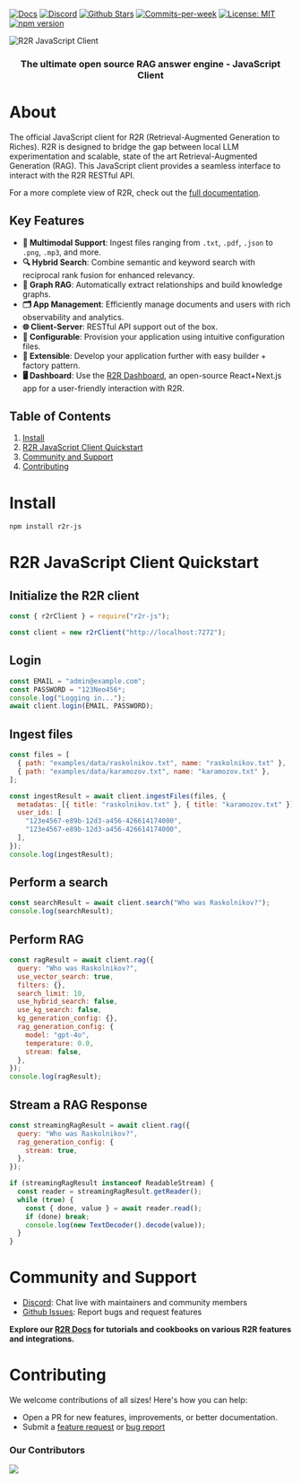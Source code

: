 <p align="left">
  <a href="https://r2r-docs.sciphi.ai"><img src="https://img.shields.io/badge/docs.sciphi.ai-3F16E4" alt="Docs"></a>
  <a href="https://discord.gg/p6KqD2kjtB"><img src="https://img.shields.io/discord/1120774652915105934?style=social&logo=discord" alt="Discord"></a>
  <a href="https://github.com/SciPhi-AI/R2R"><img src="https://img.shields.io/github/stars/SciPhi-AI/R2R" alt="Github Stars"></a>
  <a href="https://github.com/SciPhi-AI/R2R/pulse"><img src="https://img.shields.io/github/commit-activity/w/SciPhi-AI/R2R" alt="Commits-per-week"></a>
  <a href="https://opensource.org/licenses/MIT"><img src="https://img.shields.io/badge/License-MIT-purple.svg" alt="License: MIT"></a>
  <a href="https://www.npmjs.com/package/r2r-js"><img src="https://img.shields.io/npm/v/r2r-js.svg" alt="npm version"></a>
</p>

<img src="https://raw.githubusercontent.com/SciPhi-AI/R2R/main/assets/r2r.png" alt="R2R JavaScript Client">
<h3 align="center">
The ultimate open source RAG answer engine - JavaScript Client
</h3>

# About

The official JavaScript client for R2R (Retrieval-Augmented Generation to Riches). R2R is designed to bridge the gap between local LLM experimentation and scalable, state of the art Retrieval-Augmented Generation (RAG). This JavaScript client provides a seamless interface to interact with the R2R RESTful API.

For a more complete view of R2R, check out the [full documentation](https://r2r-docs.sciphi.ai/).

## Key Features

- **📁 Multimodal Support**: Ingest files ranging from `.txt`, `.pdf`, `.json` to `.png`, `.mp3`, and more.
- **🔍 Hybrid Search**: Combine semantic and keyword search with reciprocal rank fusion for enhanced relevancy.
- **🔗 Graph RAG**: Automatically extract relationships and build knowledge graphs.
- **🗂️ App Management**: Efficiently manage documents and users with rich observability and analytics.
- **🌐 Client-Server**: RESTful API support out of the box.
- **🧩 Configurable**: Provision your application using intuitive configuration files.
- **🔌 Extensible**: Develop your application further with easy builder + factory pattern.
- **🖥️ Dashboard**: Use the [R2R Dashboard](https://github.com/SciPhi-AI/R2R-Dashboard), an open-source React+Next.js app for a user-friendly interaction with R2R.

## Table of Contents

1. [Install](#install)
2. [R2R JavaScript Client Quickstart](#r2r-javascript-client-quickstart)
3. [Community and Support](#community-and-support)
4. [Contributing](#contributing)

# Install

```bash
npm install r2r-js
```

# R2R JavaScript Client Quickstart

## Initialize the R2R client

```javascript
const { r2rClient } = require("r2r-js");

const client = new r2rClient("http://localhost:7272");
```

## Login

```javascript
const EMAIL = "admin@example.com";
const PASSWORD = "123Neo456*;
console.log("Logging in...");
await client.login(EMAIL, PASSWORD);
```

## Ingest files

```javascript
const files = [
  { path: "examples/data/raskolnikov.txt", name: "raskolnikov.txt" },
  { path: "examples/data/karamozov.txt", name: "karamozov.txt" },
];

const ingestResult = await client.ingestFiles(files, {
  metadatas: [{ title: "raskolnikov.txt" }, { title: "karamozov.txt" }],
  user_ids: [
    "123e4567-e89b-12d3-a456-426614174000",
    "123e4567-e89b-12d3-a456-426614174000",
  ],
});
console.log(ingestResult);
```

## Perform a search

```javascript
const searchResult = await client.search("Who was Raskolnikov?");
console.log(searchResult);
```

## Perform RAG

```javascript
const ragResult = await client.rag({
  query: "Who was Raskolnikov?",
  use_vector_search: true,
  filters: {},
  search_limit: 10,
  use_hybrid_search: false,
  use_kg_search: false,
  kg_generation_config: {},
  rag_generation_config: {
    model: "gpt-4o",
    temperature: 0.0,
    stream: false,
  },
});
console.log(ragResult);
```

## Stream a RAG Response

```javascript
const streamingRagResult = await client.rag({
  query: "Who was Raskolnikov?",
  rag_generation_config: {
    stream: true,
  },
});

if (streamingRagResult instanceof ReadableStream) {
  const reader = streamingRagResult.getReader();
  while (true) {
    const { done, value } = await reader.read();
    if (done) break;
    console.log(new TextDecoder().decode(value));
  }
}
```

# Community and Support

- [Discord](https://discord.gg/p6KqD2kjtB): Chat live with maintainers and community members
- [Github Issues](https://github.com/SciPhi-AI/R2R-js/issues): Report bugs and request features

**Explore our [R2R Docs](https://r2r-docs.sciphi.ai/) for tutorials and cookbooks on various R2R features and integrations.**

# Contributing

We welcome contributions of all sizes! Here's how you can help:

- Open a PR for new features, improvements, or better documentation.
- Submit a [feature request](https://github.com/SciPhi-AI/R2R-js/issues/new?assignees=&labels=&projects=&template=feature_request.md&title=) or [bug report](https://github.com/SciPhi-AI/R2R-js/issues/new?assignees=&labels=&projects=&template=bug_report.md&title=)

### Our Contributors

<a href="https://github.com/SciPhi-AI/R2R/graphs/contributors">
  <img src="https://contrib.rocks/image?repo=SciPhi-AI/R2R" />
</a>
